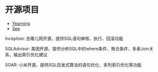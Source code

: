 
# 开源项目
* [Yearning](https://github.com/cookieY/Yearning)
* [See](https://github.com/myide/see)

Inception: 去哪儿网开源，提供SQL语句审核、执行、回滚功能

SQLAdvisor: 美团开源，提供分析SQL中的where条件、聚合条件、多表Join关系，输出索引优化建议

SOAR: 小米开源，提供SQL启发式算法的语句优化、多列索引优化等功能
